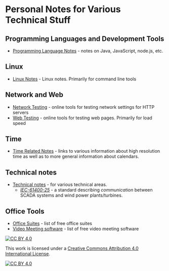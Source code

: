 # Personal Notes for Various Technical Stuff

## Programming Languages and Development Tools

* [Programming Language Notes](./programming) - notes on Java, JavaScript, node.js, etc.

## Linux

* [Linux Notes](./linux) - Linux notes. Primarily for command line tools

## Network and Web

* [Network Testing](./tools/network-testing.md) - online tools for testing network settings for HTTP servers
* [Web Testing](./tools/web-testing.md) - online tools for testing web pages. Primarily for load speed

## Time

* [Time Related Notes](./time) - links to various information about high resolution time as well as to more general information about calendars.

## Technical notes

* [Technical notes](./technical) - for various technical areas.
  * [*IEC-61400-25*](./technical/iec61400-25) - a standard describing *communication* between SCADA systems and wind power plants/turbines.

## Office Tools

* [Office Suites](./tools/office.md) - list of free office suites
* [Video Meeting software](./tools/video-meetings.md) - list of free video meeting software

[![CC BY 4.0][cc-by-shield]][cc-by]

This work is licensed under a [Creative Commons Attribution 4.0 International
License][cc-by].

[![CC BY 4.0][cc-by-image]][cc-by]

[cc-by]: http://creativecommons.org/licenses/by/4.0/
[cc-by-image]: https://i.creativecommons.org/l/by/4.0/88x31.png
[cc-by-shield]: https://img.shields.io/badge/License-CC%20BY%204.0-lightgrey.svg
